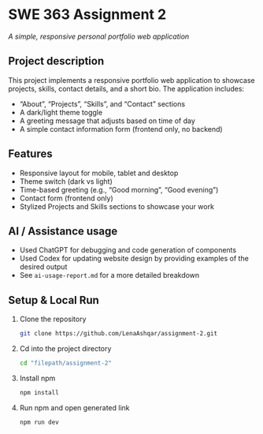 # SWE 363 Assignment 2  
_A simple, responsive personal portfolio web application_  

## Project description  
This project implements a responsive portfolio web application to showcase projects, skills, contact details, and a short bio. The application includes:  
- “About”, “Projects”, “Skills”, and “Contact” sections  
- A dark/light theme toggle  
- A greeting message that adjusts based on time of day  
- A simple contact information form (frontend only, no backend)  

## Features  
- Responsive layout for mobile, tablet and desktop  
- Theme switch (dark vs light)  
- Time-based greeting (e.g., “Good morning”, “Good evening”)  
- Contact form (frontend only)  
- Stylized Projects and Skills sections to showcase your work  

## AI / Assistance usage  
- Used ChatGPT for debugging and code generation of components  
- Used Codex for updating website design by providing examples of the desired output  
- See `ai-usage-report.md` for a more detailed breakdown  

## Setup & Local Run  
1. Clone the repository  
   ```bash  
   git clone https://github.com/LenaAshqar/assignment-2.git

2. Cd into the project directory
   ```bash  
   cd "filepath/assignment-2"

3. Install npm  
   ```bash  
   npm install

4. Run npm and open generated link  
   ```bash  
   npm run dev    
